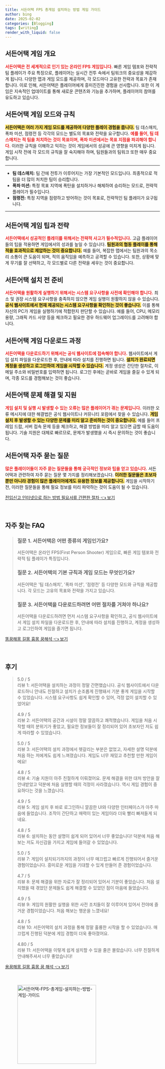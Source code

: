 ```yaml
---
title: 서든어택 FPS 총게임 설치하는 방법 게임 가이드
author: bing
date: 2025-02-02
categories: [Blogging]
tags: [writing]
render_with_liquid: false
---
```



<h2 id='서든어택_게임_개요'>서든어택 게임 개요</h2>

<p><b><span style="color: #ee2323;">서든어택은 전 세계적으로 인기 있는 온라인 FPS 게임입니다.</span></b> 빠른 게임 템포와 전략적 팀 플레이가 주요 특징으로, 플레이어는 실시간 전투 속에서 팀워크의 중요성을 체감하게 됩니다. 다양한 맵과 게임 모드를 제공하며, 각 모드마다 고유한 전략과 목표가 존재합니다. 이로 인해, 서든어택은 플레이어에게 흥미진진한 경험을 선사합니다. 또한 이 게임은 지속적인 업데이트를 통해 새로운 콘텐츠와 기능을 추가하며, 플레이어의 참여를 유도하고 있습니다.</p>

<h2 id='서든어택_게임_모드와_규칙'>서든어택 게임 모드와 규칙</h2>

<p><b><span style="background-color: #ffe066;">서든어택은 여러 가지 게임 모드를 제공하여 다양한 플레이 경험을 줍니다.</span></b> 팀 데스매치, 폭파 미션, 점령전 등 각각의 모드는 별도의 목표와 전략을 요구합니다. <b><span style="color: #ee2323;">예를 들어, 팀 데스매치는 적 팀을 처치하는 것이 목표이며, 폭파 미션에서는 목표 지점을 파괴해야 합니다.</span></b> 이러한 규칙을 이해하고 익히는 것이 게임에서의 성공에 큰 영향을 미치게 됩니다. 게임 시작 전에 각 모드의 규칙을 잘 숙지해야 하며, 팀원들과의 팀워크 또한 매우 중요합니다.</p>

<hr />

<ul>
    <li><b>팀 데스매치:</b> 팀 간에 전투가 이루어지는 가장 기본적인 모드입니다. 최종적으로 적팀을 더 많이 처치한 팀이 승리합니다.</li>
    <li><b>폭파 미션:</b> 특정 목표 지역에 폭탄을 설치하거나 해체하여 승리하는 모드로, 전략적 플레이가 필수입니다.</li>
    <li><b>점령전:</b> 특정 지역을 점령하고 방어하는 것이 목표로, 전략적인 팀 플레이가 요구됩니다.</li>
</ul>

<hr />

<h2 id='서든어택_게임_팁과_전략'>서든어택 게임 팁과 전략</h2>

<p><b><span style="color: #ee2323;">서든어택에서 성공적인 플레이를 위해서는 전략적 사고가 필수적입니다.</span></b> 고급 플레이어들의 팁을 적용하면 게임에서의 성과를 높일 수 있습니다. <b><span style="background-color: #ffe066;">팀원과의 협동 플레이를 통해 적을 효과적으로 제압하는 것이 중요합니다.</span></b> 예를 들어, 복잡한 맵에서는 팀원과의 목소리 소통이 큰 도움이 되며, 적의 움직임을 예측하고 공격할 수 있습니다. 또한, 상황에 맞게 무기를 잘 선택하고, 각 모드별로 다른 전략을 세우는 것이 중요합니다.</p>

<h2 id='서든어택_설치_전_준비'>서든어택 설치 전 준비</h2>

<p><b><span style="color: #ee2323;">서든어택을 원활하게 실행하기 위해서는 시스템 요구사항을 사전에 확인해야 합니다.</span></b> 최소 및 권장 시스템 요구사항을 충족하지 않으면 게임 실행이 원활하지 않을 수 있습니다. <b><span style="background-color: #ffe066;">공식 웹사이트에서 현재 제공되는 시스템 요구사항을 확인하는 것이 좋습니다.</span></b> 이를 통해 자신의 PC가 게임을 실행하기에 적합한지 판단할 수 있습니다. 예를 들어, CPU, 메모리 용량, 그래픽 카드 사양 등을 체크하고 필요한 경우 하드웨어 업그레이드를 고려해야 합니다.</p>

<h2 id='서든어택_게임_다운로드_과정'>서든어택 게임 다운로드 과정</h2>

<p><b><span style="color: #ee2323;">서든어택을 다운로드하기 위해서는 공식 웹사이트에 접속해야 합니다.</span></b> 웹사이트에서 게임 설치 파일을 다운로드한 후, 안내에 따라 설치를 진행하면 됩니다. <b><span style="background-color: #ffe066;">설치가 완료되면 계정을 생성하고 로그인하여 게임을 시작할 수 있습니다.</span></b> 계정 생성은 간단한 절차로, 이메일 주소와 비밀번호를 입력하면 됩니다. 로그인 후에는 곧바로 게임을 즐길 수 있게 되며, 각종 모드를 경험해보는 것이 좋습니다.</p>

<h2 id='서든어택_문제_해결_및_지원'>서든어택 문제 해결 및 지원</h2>

<p><b><span style="color: #ee2323;">게임 설치 및 실행 시 발생할 수 있는 오류는 많은 플레이어가 겪는 문제입니다.</span></b> 이러한 오류 메시지에 대한 해결법은 공식 웹사이트나 커뮤니티 포럼에서 찾을 수 있습니다. <b><span style="background-color: #ffe066;">게임 설치 후 발생할 수 있는 다양한 문제를 미리 알고 준비하는 것이 중요합니다.</span></b> 예를 들어 프레임 드랍, 서버 접속 문제 등을 체크하고, 해결 방법을 미리 알고 있으면 급할 때 도움이 됩니다. 기술 지원은 대체로 빠르므로, 문제가 발생했을 시 즉시 문의하는 것이 좋습니다.</p>

<h2 id='서든어택_자주_묻는_질문'>서든어택 자주 묻는 질문</h2>

<p><b><span style="color: #ee2323;">많은 플레이어들이 자주 묻는 질문들을 통해 궁극적인 정보와 팁을 얻고 있습니다.</span></b> 서든어택과 관련하여 자주 묻는 질문 몇 가지를 정리해보겠습니다. <b><span style="background-color: #ffe066;">이러한 질문들은 초보자뿐만 아니라 경험이 많은 플레이어에게도 유용한 정보를 제공합니다.</span></b> 게임을 시작하기 전, 이러한 질문들을 통해 필요 정보를 미리 파악하는 것이 도움이 될 수 있습니다.</p>


<p><a class="click-button" title="전입신고 인터넷으로 하는 방법 필요서류 간편한 절차" href="https://24nara.github.io/posts/%EC%A0%84%EC%9E%85%EC%8B%A0%EA%B3%A0-%EC%9D%B8%ED%84%B0%EB%84%B7%EC%9C%BC%EB%A1%9C-%ED%95%98%EB%8A%94-%EB%B0%A9%EB%B2%95-%ED%95%84%EC%9A%94%EC%84%9C%EB%A5%98-%EA%B0%84%ED%8E%B8%ED%95%9C-%EC%A0%88%EC%B0%A8/" rel="dofollow">전입신고 인터넷으로 하는 방법 필요서류 간편한 절차 👈 보기</a></p><br>
<h2 id='자주_찾는_FAQ'>자주 찾는 FAQ</h2>
<div itemscope="" itemtype="https://schema.org/FAQPage"> 
<blockquote> 
<div itemscope="" itemprop="mainEntity" itemtype="https://schema.org/Question"> 
<h3 itemprop="name">질문 1. 서든어택은 어떤 종류의 게임인가요?</h3> 
<div itemscope="" itemprop="acceptedAnswer" itemtype="https://schema.org/Answer"> 
<span itemprop="text"> 
<p>서든어택은 온라인 FPS(First Person Shooter) 게임으로, 빠른 게임 템포와 전략적 팀 플레이가 특징입니다.</p> 
</span> 
</div> 
</div> 

<div itemscope="" itemprop="mainEntity" itemtype="https://schema.org/Question"> 
<h3 itemprop="name">질문 2. 서든어택의 기본 규칙과 게임 모드는 무엇인가요?</h3> 
<div itemscope="" itemprop="acceptedAnswer" itemtype="https://schema.org/Answer"> 
<span itemprop="text"> 
<p>서든어택은 '팀 데스매치', '폭파 미션', '점령전' 등 다양한 모드와 규칙을 제공합니다. 각 모드는 고유의 목표와 전략을 가지고 있습니다.</p> 
</span> 
</div> 
</div> 

<div itemscope="" itemprop="mainEntity" itemtype="https://schema.org/Question"> 
<h3 itemprop="name">질문 3. 서든어택을 다운로드하려면 어떤 절차를 거쳐야 하나요?</h3> 
<div itemscope="" itemprop="acceptedAnswer" itemtype="https://schema.org/Answer"> 
<span itemprop="text"> 
<p>서든어택을 다운로드하려면 먼저 시스템 요구사항을 확인하고, 공식 웹사이트에서 게임 설치 파일을 다운로드한 후, 안내에 따라 설치를 진행하고, 계정을 생성하고 로그인하여 게임을 즐기면 됩니다.</p> 
</span> 
</div> 
</div> 
</blockquote> 
</div>
<p><a class="click-button" title="똥꿈해몽 길몽 흉몽 꿈해석" href="https://24nara.github.io/posts/%EB%98%A5%EA%BF%88%ED%95%B4%EB%AA%BD-%EA%B8%B8%EB%AA%BD-%ED%9D%89%EB%AA%BD-%EA%BF%88%ED%95%B4%EC%84%9D/" rel="dofollow">똥꿈해몽 길몽 흉몽 꿈해석 👈 보기</a></p><br>
<h2 id='후기'>후기</h2>
<div itemscope itemtype="https://schema.org/Product">
  <blockquote>
  <div itemprop="review" itemscope itemtype="https://schema.org/Review">
      <div itemprop="reviewRating" itemscope itemtype="https://schema.org/Rating"> <span itemprop="ratingValue">5.0</span> / <span itemprop="bestRating">5</span> </div>
      <span itemprop="reviewBody">리뷰 1: 서든어택을 설치하는 과정이 정말 간편했습니다. 공식 웹사이트에서 다운로드하니 안내도 친절하고 설치가 순조롭게 진행돼서 기분 좋게 게임을 시작할 수 있었습니다. 시스템 요구사항도 쉽게 확인할 수 있어, 걱정 없이 설치할 수 있었어요!</span>
  </div>
  <br>
  <div itemprop="review" itemscope itemtype="https://schema.org/Review">
      <div itemprop="reviewRating" itemscope itemtype="https://schema.org/Rating"> <span itemprop="ratingValue">4.9</span> / <span itemprop="bestRating">5</span> </div>
      <span itemprop="reviewBody">리뷰 2: 서든어택의 공간과 시설이 정말 깔끔하고 쾌적했습니다. 게임을 처음 시작할 때의 분위기가 좋았고, 필요한 정보들이 잘 정리되어 있어 초보자인 저도 쉽게 따라할 수 있었습니다.</span>
  </div>
  <br>
  <div itemprop="review" itemscope itemtype="https://schema.org/Review">
      <div itemprop="reviewRating" itemscope itemtype="https://schema.org/Rating"> <span itemprop="ratingValue">5.0</span> / <span itemprop="bestRating">5</span> </div>
      <span itemprop="reviewBody">리뷰 3: 서든어택의 설치 과정에서 헷갈리는 부분은 없었고, 자세한 설명 덕분에 처음 하는 저에게도 쉽게 느껴졌습니다. 게임도 너무 재밌고 추천할 만한 게임이에요!</span>
  </div>
  <br>
  <div itemprop="review" itemscope itemtype="https://schema.org/Review">
      <div itemprop="reviewRating" itemscope itemtype="https://schema.org/Rating"> <span itemprop="ratingValue">4.8</span> / <span itemprop="bestRating">5</span> </div>
      <span itemprop="reviewBody">리뷰 4: 기술 지원이 아주 친절하게 이뤄졌어요. 문제 해결을 위한 대처 방안을 잘 안내받았고 덕분에 처음 실행할 때의 걱정이 사라졌습니다. 역시 게임 경험이 중요하다는 것을 느꼈습니다.</span>
  </div>
  <br>
  <div itemprop="review" itemscope itemtype="https://schema.org/Review">
      <div itemprop="reviewRating" itemscope itemtype="https://schema.org/Rating"> <span itemprop="ratingValue">4.9</span> / <span itemprop="bestRating">5</span> </div>
      <span itemprop="reviewBody">리뷰 5: 게임 설치 후 바로 로그인하니 깔끔한 UI와 다양한 인터페이스가 아주 마음에 들었습니다. 조작이 간단하고 매력이 있는 게임이라 더욱 빨리 빠져들게 되네요.</span>
  </div>
  <br>
  <div itemprop="review" itemscope itemtype="https://schema.org/Review">
      <div itemprop="reviewRating" itemscope itemtype="https://schema.org/Rating"> <span itemprop="ratingValue">4.8</span> / <span itemprop="bestRating">5</span> </div>
      <span itemprop="reviewBody">리뷰 6: 설치하는 동안 설명이 쉽게 되어 있어서 너무 좋았습니다! 덕분에 처음 해보는 저도 자신감을 가지고 게임에 들어갈 수 있었습니다.</span>
  </div>
  <br>
  <div itemprop="review" itemscope itemtype="https://schema.org/Review">
      <div itemprop="reviewRating" itemscope itemtype="https://schema.org/Rating"> <span itemprop="ratingValue">5.0</span> / <span itemprop="bestRating">5</span> </div>
      <span itemprop="reviewBody">리뷰 7: 게임이 설치되기까지의 과정이 너무 매끄럽고 빠르게 진행되어서 즐거운 경험이었습니다. 흥미로운 게임을 기대할 수 있게 만들어 준 경험이었습니다.</span>
  </div>
  <br>
  <div itemprop="review" itemscope itemtype="https://schema.org/Review">
      <div itemprop="reviewRating" itemscope itemtype="https://schema.org/Rating"> <span itemprop="ratingValue">4.7</span> / <span itemprop="bestRating">5</span> </div>
      <span itemprop="reviewBody">리뷰 8: 문제 해결을 위한 자료가 잘 정리되어 있어서 기분이 좋았습니다. 처음 설치했을 때 겪었던 문제들도 쉽게 해결할 수 있었던 점이 마음에 들었습니다.</span>
  </div>
  <br>
  <div itemprop="review" itemscope itemtype="https://schema.org/Review">
      <div itemprop="reviewRating" itemscope itemtype="https://schema.org/Rating"> <span itemprop="ratingValue">4.9</span> / <span itemprop="bestRating">5</span> </div>
      <span itemprop="reviewBody">리뷰 9: 게임의 원활한 실행을 위한 사전 조치들이 잘 이루어져 있어서 전야에 즐거운 경험이었습니다. 처음 해보는 행운을 느꼈네요!</span>
  </div>
  <br>
  <div itemprop="review" itemscope itemtype="https://schema.org/Review">
      <div itemprop="reviewRating" itemscope itemtype="https://schema.org/Rating"> <span itemprop="ratingValue">4.8</span> / <span itemprop="bestRating">5</span> </div>
      <span itemprop="reviewBody">리뷰 10: 서든어택의 설치 과정을 통해 정말 훌륭한 시작을 할 수 있었습니다. 매끄럽게 진행된 덕분에 게임 경험이 더욱 좋아졌어요.</span>
  </div>
  <br>
  <div itemprop="review" itemscope itemtype="https://schema.org/Review">
      <div itemprop="reviewRating" itemscope itemtype="https://schema.org/Rating"> <span itemprop="ratingValue">4.80</span> / <span itemprop="bestRating">5</span> </div>
      <span itemprop="reviewBody">리뷰 11: 서든어택을 이렇게 쉽게 설치할 수 있을 줄은 몰랐습니다. 너무 친절하게 안내해주셔서 너무 좋았습니다!</span>
  </div>
  </blockquote>
</div>
<p><a class="click-button" title="용꿈해몽 길몽 흉몽 꿈 해석" href="https://24nara.github.io/posts/%EC%9A%A9%EA%BF%88%ED%95%B4%EB%AA%BD-%EA%B8%B8%EB%AA%BD-%ED%9D%89%EB%AA%BD-%EA%BF%88-%ED%95%B4%EC%84%9D/" rel="dofollow">용꿈해몽 길몽 흉몽 꿈 해석 👈 보기</a></p><br>
<figure class="image"><img src="https://24nara.github.io/assets/img/thumbnail/서든어택-FPS-총게임-설치하는-방법-게임-가이드.webp" alt="서든어택-FPS-총게임-설치하는-방법-게임-가이드" width="256" height="256"></figure>